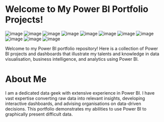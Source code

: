 # Welcome to My Power BI Portfolio Projects!  

![image](https://github.com/user-attachments/assets/d5a7dcb7-9d57-4e0f-be01-c7f0d1f5e5d0) ![image](https://github.com/user-attachments/assets/594a6aee-e18d-4999-a1c9-d31b367f0598) ![image](https://github.com/user-attachments/assets/6350bb0d-0b4f-4095-8bc9-5ad94dd54b50) ![image](https://github.com/user-attachments/assets/b78c5667-b703-42f7-a1d1-6f8de09fe402) ![image](https://github.com/user-attachments/assets/368ae3c5-8295-4c8d-9eb7-b596b22bd00f) ![image](https://github.com/user-attachments/assets/8aae5b00-d686-4683-9f77-169c5ef506f1) ![image](https://github.com/user-attachments/assets/2e5036dd-b71d-4e72-9abf-2a937906fb62) ![image](https://github.com/user-attachments/assets/0794904b-f806-4df4-9a3f-95cf622932bc) ![image](https://github.com/user-attachments/assets/83673404-85b2-4206-b672-9d35ba36d9e5) ![image](https://github.com/user-attachments/assets/595af2f1-75e0-434a-871e-133a55a8a747) ![image](https://github.com/user-attachments/assets/45ac9e11-81bb-4ccd-99d1-c4aaa39c1491)


Welcome to my Power BI portfolio repository! Here is a collection of Power BI projects and dashboards that illustrate my talents and knowledge in data visualisation, business intelligence, and analytics using Power BI.

# About Me
I am a dedicated data geek with extensive experience in Power BI. I have vast expertise converting raw data into relevant insights, developing interactive dashboards, and advising organisations on data-driven decisions. This portfolio demonstrates my abilities to use Power BI to graphically present difficult data. 
